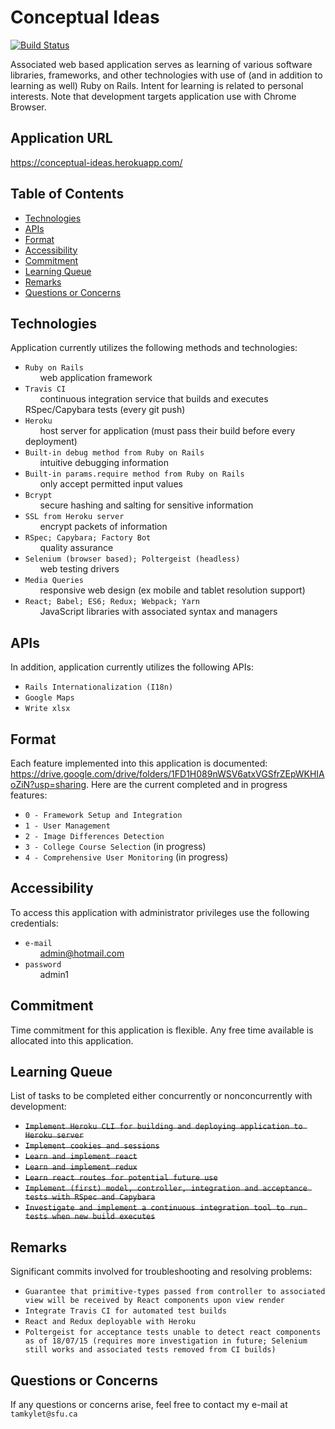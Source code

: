 # Conceptual Ideas

[![Build Status](https://travis-ci.org/tamkylet/Conceptual_Ideas-tamkylet.svg?branch=master)](https://travis-ci.org/tamkylet/Conceptual_Ideas-tamkylet)

Associated web based application serves as learning of various software libraries, frameworks, and other technologies with use of (and in addition to learning as well) Ruby on Rails. Intent for learning is related to personal interests. Note that development targets application use with Chrome Browser.

## Application URL

https://conceptual-ideas.herokuapp.com/

## Table of Contents

- [Technologies](#Technologies)
- [APIs](#APIs)
- [Format](#Format)
- [Accessibility](#Accessibility)
- [Commitment](#Commitment)
- [Learning Queue](#Learning-Queue)
- [Remarks](#Remarks)
- [Questions or Concerns](#Questions-or-Concerns)

## <a name="Technologies"></a>Technologies

Application currently utilizes the following methods and technologies:

- `Ruby on Rails`<br>
&nbsp;&nbsp;&nbsp;&nbsp;&nbsp;&nbsp;web application framework
- `Travis CI`<br>
&nbsp;&nbsp;&nbsp;&nbsp;&nbsp;&nbsp;continuous integration service that builds and executes RSpec/Capybara tests (every git push)
- `Heroku`<br>
&nbsp;&nbsp;&nbsp;&nbsp;&nbsp;&nbsp;host server for application (must pass their build before every deployment)
- `Built-in debug method from Ruby on Rails`<br>
&nbsp;&nbsp;&nbsp;&nbsp;&nbsp;&nbsp;intuitive debugging information
- `Built-in params.require method from Ruby on Rails`<br>
&nbsp;&nbsp;&nbsp;&nbsp;&nbsp;&nbsp;only accept permitted input values
- `Bcrypt`<br>
&nbsp;&nbsp;&nbsp;&nbsp;&nbsp;&nbsp;secure hashing and salting for sensitive information
- `SSL from Heroku server`<br>
&nbsp;&nbsp;&nbsp;&nbsp;&nbsp;&nbsp;encrypt packets of information
- `RSpec; Capybara; Factory Bot`<br>
&nbsp;&nbsp;&nbsp;&nbsp;&nbsp;&nbsp;quality assurance
- `Selenium (browser based); Poltergeist (headless)`<br>
&nbsp;&nbsp;&nbsp;&nbsp;&nbsp;&nbsp;web testing drivers
- `Media Queries`<br>
&nbsp;&nbsp;&nbsp;&nbsp;&nbsp;&nbsp;responsive web design (ex mobile and tablet resolution support)
- `React; Babel; ES6; Redux; Webpack; Yarn`<br>
&nbsp;&nbsp;&nbsp;&nbsp;&nbsp;&nbsp;JavaScript libraries with associated syntax and managers

## <a name="APIs"></a>APIs

In addition, application currently utilizes the following APIs:
- `Rails Internationalization (I18n)`
- `Google Maps`
- `Write xlsx`

## <a name="Format"></a>Format

Each feature implemented into this application is documented: https://drive.google.com/drive/folders/1FD1H089nWSV6atxVGSfrZEpWKHIAoZiN?usp=sharing. Here are the current completed and in progress features:

- `0 - Framework Setup and Integration`<br>
- `1 - User Management`<br>
- `2 - Image Differences Detection`<br>
- `3 - College Course Selection` (in progress)<br>
- `4 - Comprehensive User Monitoring` (in progress)<br>

## <a name="Accessibility"></a>Accessibility

To access this application with administrator privileges use the following credentials:

- `e-mail`<br>
&nbsp;&nbsp;&nbsp;&nbsp;&nbsp;&nbsp;admin@hotmail.com
- `password`<br>
&nbsp;&nbsp;&nbsp;&nbsp;&nbsp;&nbsp;admin1

## <a name="Commitment"></a>Commitment

Time commitment for this application is flexible. Any free time available is allocated into this application.

## <a name="Learning-Queue"></a>Learning Queue

List of tasks to be completed either concurrently or nonconcurrently with development:

- <del>`Implement Heroku CLI for building and deploying application to Heroku server`</del>
- <del>`Implement cookies and sessions`</del>
- <del>`Learn and implement react`</del>
- <del>`Learn and implement redux`</del>
- <del>`Learn react routes for potential future use`</del>
- <del>`Implement (first) model, controller, integration and acceptance tests with RSpec and Capybara`</del>
- <del>`Investigate and implement a continuous integration tool to run tests when new build executes`</del>

## <a name="Remarks"></a>Remarks

Significant commits involved for troubleshooting and resolving problems:

- `Guarantee that primitive-types passed from controller to associated view will be received by React components upon view render`
- `Integrate Travis CI for automated test builds`
- `React and Redux deployable with Heroku`
- `Poltergeist for acceptance tests unable to detect react components as of 18/07/15 (requires more investigation in future; Selenium still works and associated tests removed from CI builds)`

## <a name="Questions-or-Concerns"></a>Questions or Concerns

If any questions or concerns arise, feel free to contact my e-mail at `tamkylet@sfu.ca`
